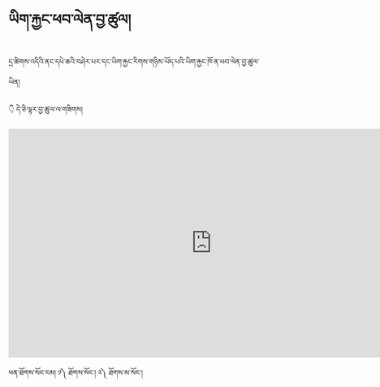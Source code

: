 #  ཡིག་རྐྱང་ཕབ་ལེན་བྱ་ཚུལ།

དྲ་ཚིགས་འདིའི་ནང་དཔེ་ཆའི་བཤེར་པར་དང་ཡིག་རྐྱང་རིགས་གཉིས་ཡོད་པའི་ཡིག་རྐྱང་ཁོ་ན་ཕབ་ལེན་བྱ་ཚུལ་ཡིན།

👇 དེ་ཅི་ལྟར་བྱ་ཚུལ་ལ་གཟིགས།

<!-- ![800](images/000004.png) -->

<p align="center">
<iframe width="800" height="450" src="https://www.youtube.com/embed/BgYCDKn_Q2Y" title="YouTube video player" frameborder="0" allow="accelerometer; autoplay; clipboard-write; encrypted-media; gyroscope; picture-in-picture" allowfullscreen></iframe>
</p>

ཕན་ཐོགས་སོང་ངམ། ༡༽ ཐོགས་སོང་། ༢༽ ཐོགས་མ་སོང་།

